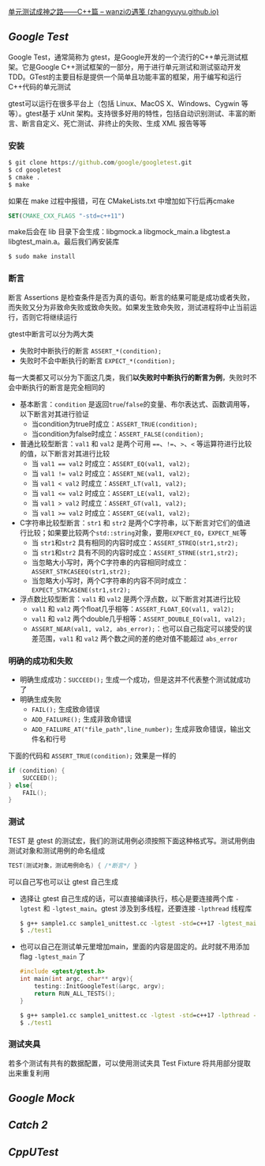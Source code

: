 [单元测试成神之路——C++篇 – wanziの遇笺 (zhangyuyu.github.io)](https://zhangyuyu.github.io/cpp-unit-test/)

## *Google Test*

Google Test，通常简称为 gtest，是Google开发的一个流行的C++单元测试框架。它是Google C++测试框架的一部分，用于进行单元测试和测试驱动开发 TDD。GTest的主要目标是提供一个简单且功能丰富的框架，用于编写和运行C++代码的单元测试

gtest可以运行在很多平台上（包括 Linux、MacOS X、Windows、Cygwin 等等）。gtest基于 xUnit 架构。支持很多好用的特性，包括自动识别测试、丰富的断言、断言自定义、死亡测试、非终止的失败、生成 XML 报告等等

### 安装

```cmd
$ git clone https://github.com/google/googletest.git
$ cd googletest
$ cmake .
$ make
```

如果在 make 过程中报错，可在 CMakeLists.txt 中增加如下行后再cmake

```cmake
SET(CMAKE_CXX_FLAGS "-std=c++11")
```

make后会在 lib 目录下会生成：libgmock.a libgmock_main.a libgtest.a libgtest_main.a。最后我们再安装库

```cmd
$ sudo make install
```

### 断言

断言 Assertions 是检查条件是否为真的语句。断言的结果可能是成功或者失败，而失败又分为非致命失败或致命失败。如果发生致命失败，测试进程将中止当前运行，否则它将继续运行

gtest中断言可以分为两大类

* 失败时中断执行的断言 `ASSERT_*(condition);`
* 失败时不会中断执行的断言 `EXPECT_*(condition);`

每一大类都又可以分为下面这几类，我们**以失败时中断执行的断言为例**，失败时不会中断执行的断言是完全相同的

* 基本断言：`condition` 是返回`true`/`false`的变量、布尔表达式、函数调用等，以下断言对其进行验证
  * 当condition为true时成立：`ASSERT_TRUE(condition);`
  * 当condition为false时成立：`ASSERT_FALSE(condition);`
* 普通比较型断言：`val1` 和 `val2` 是两个可用 `==`、`!=`、`>`、`<` 等运算符进行比较的值，以下断言对其进行比较
  * 当 `val1 == val2` 时成立：`ASSERT_EQ(val1, val2);`
  * 当 `val1 != val2` 时成立：`ASSERT_NE(val1, val2);`
  * 当 `val1 < val2` 时成立：`ASSERT_LT(val1, val2);`
  * 当 `val1 <= val2` 时成立：`ASSERT_LE(val1, val2);`
  * 当 `val1 > val2` 时成立：`ASSERT_GT(val1, val2);`
  * 当 `val1 >= val2` 时成立：`ASSERT_GE(val1, val2);`
* C字符串比较型断言：`str1` 和 `str2` 是两个C字符串，以下断言对它们的值进行比较；如果要比较两个`std::string`对象，要用`EXPECT_EQ`，`EXPECT_NE`等
  * 当 `str1`和`str2` 具有相同的内容时成立：`ASSERT_STREQ(str1,str2);`
  * 当 `str1`和`str2` 具有不同的内容时成立：`ASSERT_STRNE(str1,str2);`
  * 当忽略大小写时，两个C字符串的内容相同时成立：`ASSERT_STRCASEEQ(str1,str2);`
  * 当忽略大小写时，两个C字符串的内容不同时成立：`EXPECT_STRCASENE(str1,str2);`
* 浮点数比较型断言：`val1` 和 `val2` 是两个浮点数，以下断言对其进行比较
  * `val1` 和 `val2` 两个float几乎相等：`ASSERT_FLOAT_EQ(val1, val2);`
  * `val1` 和 `val2` 两个double几乎相等：`ASSERT_DOUBLE_EQ(val1, val2);`
  * `ASSERT_NEAR(val1, val2, abs_error);`：也可以自己指定可以接受的误差范围，`val1` 和 `val2` 两个数之间的差的绝对值不能超过 `abs_error`

### 明确的成功和失败

* 明确生成成功：`SUCCEED();` 生成一个成功，但是这并不代表整个测试就成功了
* 明确生成失败
  * `FAIL();` 生成致命错误
  * `ADD_FAILURE();` 生成非致命错误
  * `ADD_FAILURE_AT("file_path",line_number);` 生成非致命错误，输出文件名和行号

下面的代码和 `ASSERT_TRUE(condition);` 效果是一样的

```c++
if (condition) {
	SUCCEED();
} else{
	FAIL();
}
```

### 测试

TEST 是 gtest 的测试宏，我们的测试用例必须按照下面这种格式写。测试用例由测试对象和测试用例的命名组成

```c++
TEST(测试对象，测试用例命名) { /*断言*/ }
```

可以自己写也可以让 gtest 自己生成

* 选择让 gtest 自己生成的话，可以直接编译执行，核心是要连接两个库 `-lgtest` 和 `-lgtest_main`。gtest 涉及到多线程，还要连接 `-lpthread` 线程库

  ```cmd
  $ g++ sample1.cc sample1_unittest.cc -lgtest -std=c++17 -lgtest_main -lpthread -o test1
  $ ./test1
  ```

* 也可以自己在测试单元里增加main，里面的内容是固定的。此时就不用添加flag `-lgtest_main` 了

  ```c++
  #include <gtest/gtest.h>
  int main(int argc, char** argv){
      testing::InitGoogleTest(&argc, argv);
      return RUN_ALL_TESTS();
  }
  ```

  ```cmd
  $ g++ sample1.cc sample1_unittest.cc -lgtest -std=c++17 -lpthread -o test1
  $ ./test1
  ```

### 测试夹具

若多个测试有共有的数据配置，可以使用测试夹具 Test Fixture 将共用部分提取出来重复利用

## *Google Mock*

## *Catch 2*

## *CppUTest*